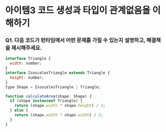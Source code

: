 # 아이템3 코드 생성과 타입이 관계없음을 이해하기

### Q1. 다음 코드가 런타임에서 어떤 문제를 가질 수 있는지 설명하고, 해결책을 제시해주세요.

```js
interface Triangle {
  width: number;
}
interface IsoscelesTriangle extends Triangle {
  height: number;
}
type Shape = IsoscelesTriangle | Triangle;

function calculateArea(shape: Shape) {
  if (shape instanceof Triangle) {
    return (shape.width * shape.height) / 2;
  } else {
    return (shape.width * shape.width) / 2;
  }
}
```

